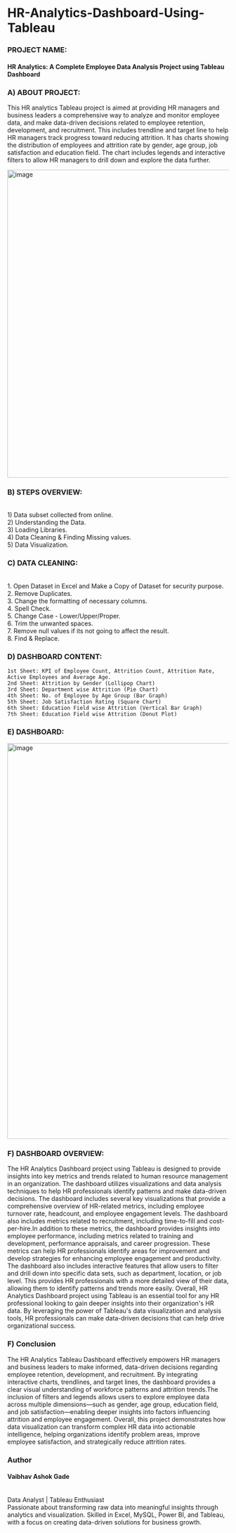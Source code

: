 # HR-Analytics-Dashboard-Using-Tableau
### PROJECT NAME:
#### HR Analytics: A Complete Employee Data Analysis Project using Tableau Dashboard

### A) ABOUT PROJECT:
This HR analytics Tableau project is aimed at providing HR managers and business leaders a comprehensive way to analyze and monitor employee data, and make data-driven decisions related to employee retention, development, and recruitment. This includes trendline and target line to help HR managers track progress toward reducing attrition. It has charts showing the distribution of employees and attrition rate by gender, age group, job satisfaction and education field. The chart includes legends and interactive filters to allow HR managers to drill down and explore the data further.

<img width="1400" height="700" alt="image" src="https://github.com/user-attachments/assets/7199b875-df9c-4a6b-84ac-379e2afdcf00" />

### B) STEPS OVERVIEW:
<br>1) Data subset collected from online.
<br>2) Understanding the Data.
<br>3) Loading Libraries.
<br>4) Data Cleaning & Finding Missing values.
<br>5) Data Visualization.

### C) DATA CLEANING:
<br>1. Open Dataset in Excel and Make a Copy of Dataset for security purpose.
<br>2. Remove Duplicates.
<br>3. Change the formatting of necessary columns.
<br>4. Spell Check.
<br>5. Change Case - Lower/Upper/Proper.
<br>6. Trim the unwanted spaces.
<br>7. Remove null values if its not going to affect the result.
<br>8. Find & Replace.

### D) DASHBOARD CONTENT:
```
1st Sheet: KPI of Employee Count, Attrition Count, Attrition Rate, Active Employees and Average Age.
2nd Sheet: Attrition by Gender (Lollipop Chart)
3rd Sheet: Department wise Attrition (Pie Chart)
4th Sheet: No. of Employee by Age Group (Bar Graph)
5th Sheet: Job Satisfaction Rating (Square Chart)
6th Sheet: Education Field wise Attrition (Vertical Bar Graph)
7th Sheet: Education Field wise Attrition (Donut Plot)
```

### E) DASHBOARD:
<img width="1580" height="900" alt="image" src="https://github.com/user-attachments/assets/05219f9f-eb65-401e-bd0d-57e0b416fb0c" />

### F) DASHBOARD OVERVIEW:
The HR Analytics Dashboard project using Tableau is designed to provide insights into key metrics and trends related to human resource management in an organization. The dashboard utilizes visualizations and data analysis techniques to help HR professionals identify patterns and make data-driven decisions. The dashboard includes several key visualizations that provide a comprehensive overview of HR-related metrics, including employee turnover rate, headcount, and employee engagement levels. The dashboard also includes metrics related to recruitment, including time-to-fill and cost-per-hire.In addition to these metrics, the dashboard provides insights into employee performance, including metrics related to training and development, performance appraisals, and career progression. These metrics can help HR professionals identify areas for improvement and develop strategies for enhancing employee engagement and productivity. The dashboard also includes interactive features that allow users to filter and drill down into specific data sets, such as department, location, or job level. This provides HR professionals with a more detailed view of their data, allowing them to identify patterns and trends more easily. Overall, HR Analytics Dashboard project using Tableau is an essential tool for any HR professional looking to gain deeper insights into their organization's HR data. By leveraging the power of Tableau's data visualization and analysis tools, HR professionals can make data-driven decisions that can help drive organizational success.

### F) Conclusion

The HR Analytics Tableau Dashboard effectively empowers HR managers and business leaders to make informed, data-driven decisions regarding employee retention, development, and recruitment. By integrating interactive charts, trendlines, and target lines, the dashboard provides a clear visual understanding of workforce patterns and attrition trends.The inclusion of filters and legends allows users to explore employee data across multiple dimensions—such as gender, age group, education field, and job satisfaction—enabling deeper insights into factors influencing attrition and employee engagement. Overall, this project demonstrates how data visualization can transform complex HR data into actionable intelligence, helping organizations identify problem areas, improve employee satisfaction, and strategically reduce attrition rates.

### Author
#### Vaibhav Ashok Gade
<br>Data Analyst | Tableau Enthusiast
<br>Passionate about transforming raw data into meaningful insights through analytics and visualization. Skilled in Excel, MySQL, Power BI, and Tableau, with a focus on creating data-driven solutions for business growth.


